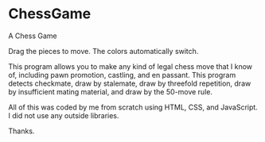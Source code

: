 # ChessGame
A Chess Game

Drag the pieces to move. The colors automatically switch.

This program allows you to make any kind of legal chess move that I know of, including pawn promotion, castling, and en passant. This program detects checkmate, draw by stalemate, draw by threefold repetition, draw by insufficient mating material, and draw by the 50-move rule.

All of this was coded by me from scratch using HTML, CSS, and JavaScript. I did not use any outside libraries.

Thanks.
